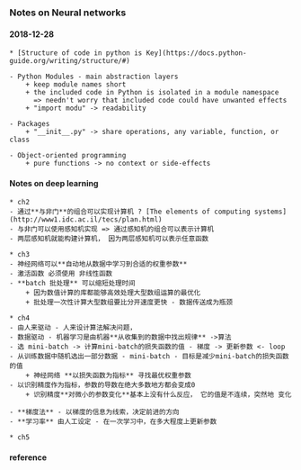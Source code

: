 ### Notes on Neural networks

#### 2018-12-28 
    * [Structure of code in python is Key](https://docs.python-guide.org/writing/structure/#)

    - Python Modules - main abstraction layers
        + keep module names short
        + the included code in Python is isolated in a module namespace
          => needn't worry that included code could have unwanted effects
        + "import modu" -> readability

    - Packages
        + "__init__.py" -> share operations, any variable, function, or class

    - Object-oriented programming
        + pure functions -> no context or side-effects
        


#### Notes on deep learning
    * ch2
    - 通过**与非门**的组合可以实现计算机 ? [The elements of computing systems](http://www1.idc.ac.il/tecs/plan.html) 
    - 与非门可以使用感知机实现 => 通过感知机的组合可以表示计算机  
    - 两层感知机就能构建计算机， 因为两层感知机可以表示任意函数

    * ch3
    - 神经网络可以**自动地从数据中学习到合适的权重参数**
    - 激活函数 必须使用 非线性函数
    - **batch 批处理** 可以缩短处理时间
        + 因为数值计算的库都能够高效处理大型数组运算的最优化
        + 批处理一次性计算大型数组要比分开速度更快 - 数据传送成为瓶颈

    * ch4
    - 由人来驱动 - 人来设计算法解决问题，
    - 数据驱动 - 机器学习是由机器**从收集到的数据中找出规律** ->算法
    - 选 mini-batch -> 计算mini-batch的损失函数的值 - 梯度 -> 更新参数 <- loop
    - 从训练数据中随机选出一部分数据 - mini-batch - 目标是减少mini-batch的损失函数的值
        + 神经网络 **以损失函数为指标** 寻找最优权重参数
    - 以识别精度作为指标，参数的导数在绝大多数地方都会变成0
        + 识别精度**对微小的参数变化**基本上没有什么反应， 它的值是不连续，突然地 变化

    - **梯度法** - 以梯度的信息为线索，决定前进的方向
    - **学习率** 由人工设定 - 在一次学习中，在多大程度上更新参数

    * ch5


#### reference